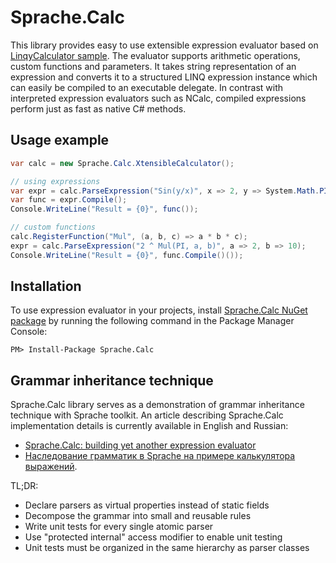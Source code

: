 Sprache.Calc
============

This library provides easy to use extensible expression evaluator based on [LinqyCalculator sample](https://github.com/sprache/Sprache/blob/master/src/LinqyCalculator/ExpressionParser.cs).
The evaluator supports arithmetic operations, custom functions and parameters. It takes string
representation of an expression and converts it to a structured LINQ expression instance
which can easily be compiled to an executable delegate. In contrast with interpreted expression
evaluators such as NCalc, compiled expressions perform just as fast as native C# methods.

Usage example
-------------

```csharp
var calc = new Sprache.Calc.XtensibleCalculator();

// using expressions
var expr = calc.ParseExpression("Sin(y/x)", x => 2, y => System.Math.PI);
var func = expr.Compile();
Console.WriteLine("Result = {0}", func());

// custom functions
calc.RegisterFunction("Mul", (a, b, c) => a * b * c);
expr = calc.ParseExpression("2 ^ Mul(PI, a, b)", a => 2, b => 10);
Console.WriteLine("Result = {0}", func.Compile()());
```

Installation
------------

To use expression evaluator in your projects, install [Sprache.Calc NuGet package](https://www.nuget.org/packages/sprache.calc)
by running the following command in the Package Manager Console:

````
PM> Install-Package Sprache.Calc
````

Grammar inheritance technique
-----------------------------

Sprache.Calc library serves as a demonstration of grammar inheritance technique with Sprache toolkit.
An article describing Sprache.Calc implementation details is currently available in English and Russian:

* [Sprache.Calc: building yet another expression evaluator](http://www.codeproject.com/Articles/795056/Sprache-Calc-building-yet-another-expression-evalu?msg=4858437#xx4858437xx)
* [Наследование грамматик в Sprache на примере калькулятора выражений](http://habrahabr.ru/post/228037/).

TL;DR:

* Declare parsers as virtual properties instead of static fields
* Decompose the grammar into small and reusable rules 
* Write unit tests for every single atomic parser
* Use "protected internal" access modifier to enable unit testing
* Unit tests must be organized in the same hierarchy as parser classes
